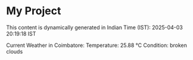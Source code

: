 # My Project

This content is dynamically generated in Indian Time (IST): 2025-04-03 20:19:18 IST


Current Weather in Coimbatore:
Temperature: 25.88 °C
Condition: broken clouds

